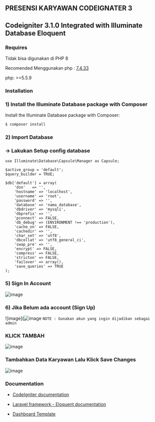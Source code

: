 ## PRESENSI KARYAWAN CODEIGNATER 3
## Codeigniter 3.1.0 Integrated with Illuminate Database Eloquent

### Requires
Tidak bisa digunakan di PHP 8

Recomended Menggunakan php : [7.4.33](https://drive.google.com/file/d/1HeOdugxv82lA4z_SIriciXECL3W2JmmF/view?usp=drive_link)

php: >=5.5.9

### Installation 
### 1) Install the Illuminate Database package with Composer
Install the Illuminate Database package with Composer:

```sh
$ composer install
```

### 2) Import Database
### -> Lakukan Setup config database

```
use Illuminate\Database\Capsule\Manager as Capsule;

$active_group = 'default';
$query_builder = TRUE;

$db['default'] = array(
	'dsn'	=> '',
	'hostname' => 'localhost',
	'username' => 'root',
	'password' => '',
	'database' => 'nama_database',
	'dbdriver' => 'mysqli',
	'dbprefix' => '',
	'pconnect' => FALSE,
	'db_debug' => (ENVIRONMENT !== 'production'),
	'cache_on' => FALSE,
	'cachedir' => '',
	'char_set' => 'utf8',
	'dbcollat' => 'utf8_general_ci',
	'swap_pre' => '',
	'encrypt' => FALSE,
	'compress' => FALSE,
	'stricton' => FALSE,
	'failover' => array(),
	'save_queries' => TRUE
);
```

### 5) Sign In Account
![image](https://github.com/dalevar/presensi_karyawan/assets/141650107/56902add-999f-46a4-85a8-708451e01bef)

### 6) Jika Belum ada account (Sign Up)
![image](![image](https://github.com/dalevar/presensi_karyawan/assets/141650107/955fdf29-771e-41e4-a3e9-27b133950843) 
	```NOTE : Gunakan akun yang ingin dijadikan sebagai admin```

### KLICK TAMBAH
![image](https://github.com/dalevar/presensi_karyawan/assets/141650107/40cbc49b-a58f-4d28-9f30-81aa2315521a)

### Tambahkan Data Karyawan Lalu Klick Save Changes
![image](https://github.com/dalevar/presensi_karyawan/assets/141650107/370cfe1f-9e60-4caa-bc08-b3bd73ee2753)





### Documentation

- [CodeIgniter documentation](http://www.codeigniter.com/user_guide/)

- [Laravel framework - Eloquent documentation](https://laravel.com/docs/5.1/eloquent)

- [Dashboard Template](https://iqonic.design/product/admin-templates/datum-lite-free-crm-html-admin-dashboard-template/)
